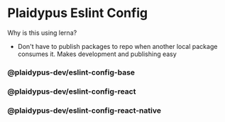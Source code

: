 # Plaidypus Eslint Config

Why is this using lerna?

- Don't have to publish packages to repo when another local package consumes it. Makes development and publishing easy

### @plaidypus-dev/eslint-config-base

### @plaidypus-dev/eslint-config-react

### @plaidypus-dev/eslint-config-react-native
